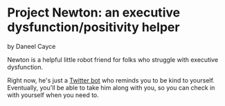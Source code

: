 # Project Newton: an executive dysfunction/positivity helper
by Daneel Cayce

Newton is a helpful little robot friend for folks who struggle with executive dysfunction.

Right now, he's just a [Twitter bot](https://twitter.com/HelloNewtonBot) who reminds you to be kind to yourself. Eventually, you'll be able to take him along with you, so you can check in with yourself when you need to.

